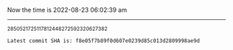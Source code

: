 Now the time is 2022-08-23 06:02:39 am

---

<small>2850521725117812448272592320627382</small>

```txt
Latest commit SHA is: f8e05f7b89f0d607e0239d85c013d2809998ae9d
```
